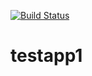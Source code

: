 [![Build Status](https://travis-ci.org/nenoalmeida/testapp1.svg?branch=master)](https://travis-ci.org/nenoalmeida/testapp1)

# testapp1